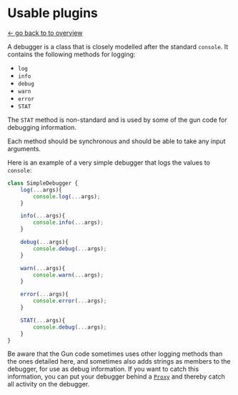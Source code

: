 # Usable plugins
[<- go back to to overview](../README.md)

A debugger is a class that is closely modelled after the standard `console`. It contains the following methods for logging:

- `log`
- `info`
- `debug`
- `warn`
- `error`
- `STAT`

The `STAT` method is non-standard and is used by some of the gun code for debugging information.

Each method should be synchronous and should be able to take any input arguments.

Here is an example of a very simple debugger that logs the values to `console`:
```js
class SimpleDebugger {
	log(...args){
		console.log(...args);
	}

	info(...args){
		console.info(...args);
	}

	debug(...args){
		console.debug(...args);
	}

	warn(...args){
		console.warn(...args);
	}

	error(...args){
		console.error(...args);
	}

	STAT(...args){
		console.debug(...args);
	}
}
```

Be aware that the Gun code sometimes uses other logging methods than the ones detailed here, and sometimes also adds strings as members to the debugger, for use as debug information. If you want to catch this information, you can put your debugger behind a [`Proxy`](https://developer.mozilla.org/en-US/docs/Web/JavaScript/Reference/Global_Objects/Proxy) and thereby catch all activity on the debugger.

